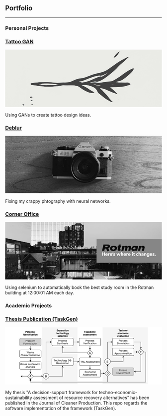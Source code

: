## Portfolio

---

### Personal Projects 

### [Tattoo GAN](https://github.com/silkdom/Tattoo-GAN)

<img src="img/tattoo-GAN.png?raw=true"/>

Using GANs to create tattoo design ideas. 


### [Deblur](https://github.com/silkdom/Deblur)

<img src="img/Deblur.png?raw=true"/>

Fixing my crappy phtography with neural networks. 
 

### [Corner Office](https://github.com/silkdom/Corner-Office)

<img src="img/rotman.png?raw=true"/>

Using selenium to automatically book the best study room in the Rotman building at 12:00:01 AM each day. 

### Academic Projects 

### [Thesis Publication (TaskGen)](https://github.com/silkdom/Thesis-Publication)

<p align="center">
  <img src="img/Flow.png?raw=truee" alt="Flow"/>
</p>

My thesis "A decision-support framework for techno-economic-sustainability assessment of resource recovery alternatives" has been published in the Journal of Cleaner Production. This repo regards the software implementation of the framework (TaskGen).


<link rel="shortcut icon" type="image/x-icon" href="img/coffee.ico">

<meta property='og:image' content='https://github.com/silkdom/silkdom.github.io/blob/master/img/A.jpg'/>
